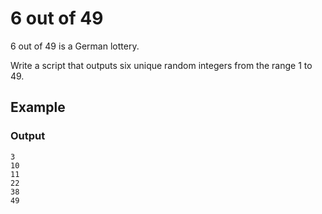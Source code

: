 # 6 out of 49

6 out of 49 is a German lottery.

Write a script that outputs six unique random integers from the range 1 to 49.

## Example

### Output

    3
    10
    11
    22
    38
    49
